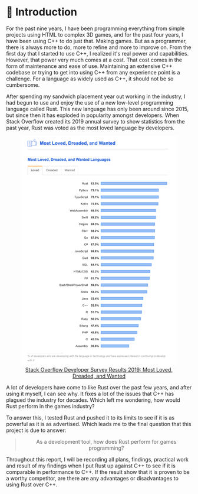 # 👋 Introduction
For the past nine years, I have been programming everything from simple projects using HTML to complex 3D games, and for
the past four years, I have been using C++ to do just that. Making games.
But as a programmer, there is always more to do, more to refine and more to improve on. From the first day that I started to use C++,
I realized it's real power and capabilities. However, that power very much comes at a cost.
That cost comes in the form of maintenance and ease of use. Maintaining an extensive C++ codebase or trying to get into using
C++ from any experience point is a challenge. For a language as widely used as C++, it should not be so cumbersome.

After spending my sandwich placement year out working in the industry, I had begun to use and enjoy the use of a new low-level 
programming language called Rust. This new language has only been around since 2015, but since then it has exploded in popularity
amongst developers. When Stack Overflow created its 2019 annual survey to show statistics from the past year, Rust was voted as the most loved language by developers.

<figure>
	<img src='./assets/stack_overflow.png' alt='Most Loved, Dreaded, and Wanted'>
	<a href="https://insights.stackoverflow.com/survey/2019#most-loved-dreaded-and-wanted">
		<figcaption align='center'>Stack Overflow Developer Survey Results 2019: Most Loved, Dreaded, and Wanted</figcaption>
	</a>
</figure>

A lot of developers have come to like Rust over the past few years, and after using it myself, I can see why.
It fixes a lot of the issues that C++ has plagued the industry for decades. Which left me wondering, how would Rust perform in the games industry?

To answer this, I tested Rust and pushed it to its limits to see if it is as powerful as it is as advertised.
Which leads me to the final question that this project is due to answer:
<div align='center'>

> As a development tool, how does Rust perform for games programming?

</div>

Throughout this report, I will be recording all plans, findings, practical work and result of my findings when I put Rust
up against C++ to see if it is comparable in performance to C++.
If the result show that it is proven to be a worthy competitor, are there are any advantages or disadvantages to using Rust over C++.
